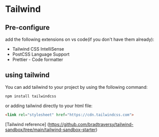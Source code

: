 # Tailwind

## Pre-configure
add the following extensions on vs code(if you don't have them already):
- Tailwind CSS IntelliSense
- PostCSS Language Support
- Prettier - Code formatter
## using tailwind
You can add tailwind to your project by using the following command:

```bash
npm install tailwindcss
```
or adding tailwind directly to your html file:
```html
<link rel="stylesheet" href="https://cdn.tailwindcss.com">
```

[Tailwind reference] (https://github.com/bradtraversy/tailwind-sandbox/tree/main/tailwind-sandbox-starter)